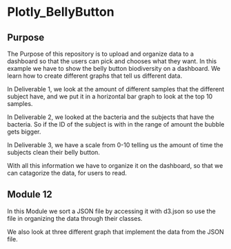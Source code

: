 # Plotly_BellyButton

## Purpose ##

The Purpose of this repository is to upload and organize data to a dashboard so that the users can pick and chooses what they want. In this example we have to show the belly button biodiversity on a dashboard. We learn how to create different graphs that tell us different data. 

In Deliverable 1, we look at the amount of different samples that the different subject have, and we put it in a horizontal bar graph to look at the top 10 samples.

In Deliverable 2, we looked at the bacteria and the subjects that have the bacteria. So if the ID of the subject is with in the range of amount the bubble gets bigger.

In Deliverable 3, we have a scale from 0-10 telling us the amount of time the subjects clean their belly button.

With all this information we have to organize it on the dashboard, so that we can catagorize the data, for users to read.


## Module 12 ##

In this Module we sort a JSON file by accessing it with d3.json so use the file in organizing the data through their classes.

We also look at three different graph that implement the data from the JSON file.
